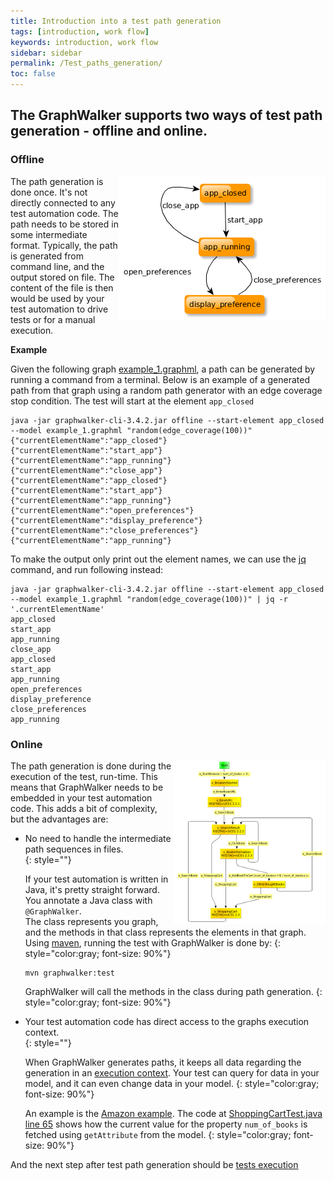 ```yaml
---
title: Introduction into a test path generation
tags: [introduction, work flow]
keywords: introduction, work flow
sidebar: sidebar
permalink: /Test_paths_generation/
toc: false
---
```


## The GraphWalker supports two ways of test path generation - offline and online.

### Offline

<a download="example_1.graphml" href="/content/resources/example_1.graphml"><img src="/images/example_1.png" alt="Model" align="right"/></a>

The path generation is done once. It's not directly connected to any test automation code. The path needs to be stored in some intermediate format. Typically, the path is generated from command line, and the output stored on file. The content of the file is then would be used by your test automation to drive tests or for a manual execution.

**Example**

Given the following graph [example_1.graphml](/content/resources/example_1.graphml), a path can be generated by running a command from a terminal. Below is an example of a generated path from that graph using a random path generator with an edge coverage stop condition. The test will start at the element `app_closed`


```
java -jar graphwalker-cli-3.4.2.jar offline --start-element app_closed --model example_1.graphml "random(edge_coverage(100))"
{"currentElementName":"app_closed"}
{"currentElementName":"start_app"}
{"currentElementName":"app_running"}
{"currentElementName":"close_app"}
{"currentElementName":"app_closed"}
{"currentElementName":"start_app"}
{"currentElementName":"app_running"}
{"currentElementName":"open_preferences"}
{"currentElementName":"display_preference"}
{"currentElementName":"close_preferences"}
{"currentElementName":"app_running"}

```

To make the output only print out the element names, we can use the [jq](https://stedolan.github.io/jq/) command, and run following instead:

```
java -jar graphwalker-cli-3.4.2.jar offline --start-element app_closed --model example_1.graphml "random(edge_coverage(100))" | jq -r '.currentElementName'
app_closed
start_app
app_running
close_app
app_closed
start_app
app_running
open_preferences
display_preference
close_preferences
app_running

```

### Online

<a download="ShoppingCart.graphml" href="/content/resources/ShoppingCart.graphml"><img src="/images/amazonShoppingCart_small.png" alt="Model" align="right"/></a>

The path generation is done during the execution of the test, run-time. This means that GraphWalker needs to be embedded in your test automation code. This adds a bit of complexity, but the advantages are:

* No need to handle the intermediate path sequences in files.<br>{: style=""}

  If your test automation is written in Java, it's pretty straight forward. You annotate a Java class with `@GraphWalker`.<br>
  The class represents you graph, and the methods in that class represents the elements in that graph. Using [maven](https://maven.apache.org/), running the test with GraphWalker is done by:
  {: style="color:gray; font-size: 90%"}
  
  ```
  mvn graphwalker:test
  ```
  
  GraphWalker will call the methods in the class during path generation.
  {: style="color:gray; font-size: 90%"}
  
* Your test automation code has direct access to the graphs execution context.<br>{: style=""}

  When GraphWalker generates paths, it keeps all data regarding the generation in an [execution context](https://github.com/GraphWalker/graphwalker-project/blob/b604d282087db9776ebf9c4887a1224dcb642567/graphwalker-core/src/main/java/org/graphwalker/core/machine/ExecutionContext.java). Your test can query for data in your model, and it can even change data in your model.
  {: style="color:gray; font-size: 90%"}
  
  An example is the [Amazon example](https://github.com/GraphWalker/graphwalker-example/tree/master/java-amazon). The code at [ShoppingCartTest.java line 65](https://github.com/GraphWalker/graphwalker-example/blob/1c66dc315fd37ca362e66704d26f194bf3acc6bd/java-amazon/src/main/java/org/graphwalker/ShoppingCartTest.java#L65) shows how the current value for the property `num_of_books` is fetched using `getAttribute` from the model.
  {: style="color:gray; font-size: 90%"}
  
And the next step after test path generation should be [tests execution](/Tests_execution)